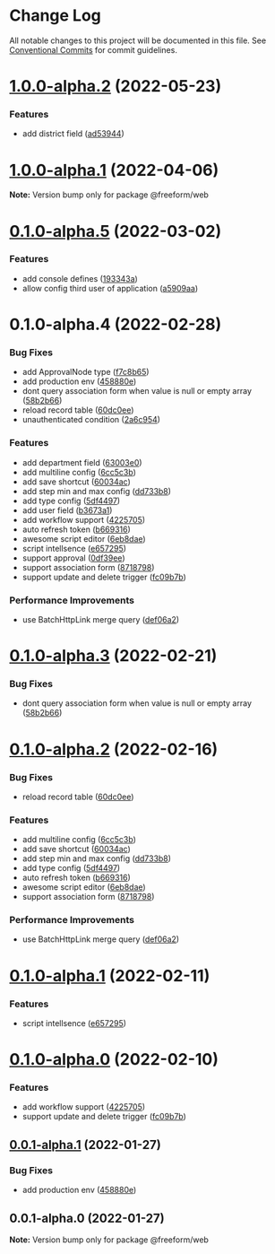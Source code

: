 # Change Log

All notable changes to this project will be documented in this file.
See [Conventional Commits](https://conventionalcommits.org) for commit guidelines.

# [1.0.0-alpha.2](https://github.com/li-yechao/freeform/compare/@freeform/web@1.0.0-alpha.1...@freeform/web@1.0.0-alpha.2) (2022-05-23)

### Features

- add district field ([ad53944](https://github.com/li-yechao/freeform/commit/ad539444d78e5737dcb52beda239c324ef6c3be6))

# [1.0.0-alpha.1](https://github.com/li-yechao/freeform/compare/@freeform/web@0.1.0-alpha.5...@freeform/web@1.0.0-alpha.1) (2022-04-06)

**Note:** Version bump only for package @freeform/web

# [0.1.0-alpha.5](https://github.com/li-yechao/freeform/compare/@freeform/web@0.1.0-alpha.4...@freeform/web@0.1.0-alpha.5) (2022-03-02)

### Features

- add console defines ([193343a](https://github.com/li-yechao/freeform/commit/193343a62f2fa4e7f6ec401e7f747c4f23b646a5))
- allow config third user of application ([a5909aa](https://github.com/li-yechao/freeform/commit/a5909aa16c8c953acf861fc35a3299b6544fc9a5))

# 0.1.0-alpha.4 (2022-02-28)

### Bug Fixes

- add ApprovalNode type ([f7c8b65](https://github.com/li-yechao/freeform/commit/f7c8b656b5a5fb0bab5f43d47ca1c295f1b87c38))
- add production env ([458880e](https://github.com/li-yechao/freeform/commit/458880e4f246f7cd5637afa9c5ee9b93e16967da))
- dont query association form when value is null or empty array ([58b2b66](https://github.com/li-yechao/freeform/commit/58b2b66ce1e199fef5fb9ed30dd6b6028d892fd4))
- reload record table ([60dc0ee](https://github.com/li-yechao/freeform/commit/60dc0eedff8b8c4a7a30792b508545380b17614d))
- unauthenticated condition ([2a6c954](https://github.com/li-yechao/freeform/commit/2a6c954adaa033d89cb58680d3a6a787cbb7617f))

### Features

- add department field ([63003e0](https://github.com/li-yechao/freeform/commit/63003e05f4f1e898b451dac3800e6ed85a411716))
- add multiline config ([6cc5c3b](https://github.com/li-yechao/freeform/commit/6cc5c3b79d0c1b89b9674f5036379ace430fa9aa))
- add save shortcut ([60034ac](https://github.com/li-yechao/freeform/commit/60034ac96a23c7c2f9e8902a35b258add4fb9514))
- add step min and max config ([dd733b8](https://github.com/li-yechao/freeform/commit/dd733b81b5eeadecb14c924e48bbe476e5a95a6f))
- add type config ([5df4497](https://github.com/li-yechao/freeform/commit/5df4497e8612f43d7858af2d7629c551d1458cec))
- add user field ([b3673a1](https://github.com/li-yechao/freeform/commit/b3673a18032cee0fd9606183221d46834fc5a908))
- add workflow support ([4225705](https://github.com/li-yechao/freeform/commit/4225705d3420298c3d2f2451697f5591eff51000))
- auto refresh token ([b669316](https://github.com/li-yechao/freeform/commit/b669316040bc798eba74c37bf5e876192b2e4762))
- awesome script editor ([6eb8dae](https://github.com/li-yechao/freeform/commit/6eb8daefec5513963b48124f2e4cd49e604a7931))
- script intellsence ([e657295](https://github.com/li-yechao/freeform/commit/e65729522d8d91b6f1c9f58b96e7ddb1a573316c))
- support approval ([0df39ee](https://github.com/li-yechao/freeform/commit/0df39ee7f33fcfa5e378c2facc6780dcb5ef2184))
- support association form ([8718798](https://github.com/li-yechao/freeform/commit/87187980fe1bac17c219b966855a8cb0bcf612bc))
- support update and delete trigger ([fc09b7b](https://github.com/li-yechao/freeform/commit/fc09b7b02cf76138e4fe729d7e4c224b32aebccf))

### Performance Improvements

- use BatchHttpLink merge query ([def06a2](https://github.com/li-yechao/freeform/commit/def06a2e344b631204d1e98b4ffb1a300c503a20))

# [0.1.0-alpha.3](https://github.com/li-yechao/freeform/compare/@freeform/web@0.1.0-alpha.2...@freeform/web@0.1.0-alpha.3) (2022-02-21)

### Bug Fixes

- dont query association form when value is null or empty array ([58b2b66](https://github.com/li-yechao/freeform/commit/58b2b66ce1e199fef5fb9ed30dd6b6028d892fd4))

# [0.1.0-alpha.2](https://github.com/li-yechao/freeform/compare/@freeform/web@0.1.0-alpha.1...@freeform/web@0.1.0-alpha.2) (2022-02-16)

### Bug Fixes

- reload record table ([60dc0ee](https://github.com/li-yechao/freeform/commit/60dc0eedff8b8c4a7a30792b508545380b17614d))

### Features

- add multiline config ([6cc5c3b](https://github.com/li-yechao/freeform/commit/6cc5c3b79d0c1b89b9674f5036379ace430fa9aa))
- add save shortcut ([60034ac](https://github.com/li-yechao/freeform/commit/60034ac96a23c7c2f9e8902a35b258add4fb9514))
- add step min and max config ([dd733b8](https://github.com/li-yechao/freeform/commit/dd733b81b5eeadecb14c924e48bbe476e5a95a6f))
- add type config ([5df4497](https://github.com/li-yechao/freeform/commit/5df4497e8612f43d7858af2d7629c551d1458cec))
- auto refresh token ([b669316](https://github.com/li-yechao/freeform/commit/b669316040bc798eba74c37bf5e876192b2e4762))
- awesome script editor ([6eb8dae](https://github.com/li-yechao/freeform/commit/6eb8daefec5513963b48124f2e4cd49e604a7931))
- support association form ([8718798](https://github.com/li-yechao/freeform/commit/87187980fe1bac17c219b966855a8cb0bcf612bc))

### Performance Improvements

- use BatchHttpLink merge query ([def06a2](https://github.com/li-yechao/freeform/commit/def06a2e344b631204d1e98b4ffb1a300c503a20))

# [0.1.0-alpha.1](https://github.com/li-yechao/freeform/compare/@freeform/web@0.1.0-alpha.0...@freeform/web@0.1.0-alpha.1) (2022-02-11)

### Features

- script intellsence ([e657295](https://github.com/li-yechao/freeform/commit/e65729522d8d91b6f1c9f58b96e7ddb1a573316c))

# [0.1.0-alpha.0](https://github.com/li-yechao/freeform/compare/@freeform/web@0.0.1-alpha.1...@freeform/web@0.1.0-alpha.0) (2022-02-10)

### Features

- add workflow support ([4225705](https://github.com/li-yechao/freeform/commit/4225705d3420298c3d2f2451697f5591eff51000))
- support update and delete trigger ([fc09b7b](https://github.com/li-yechao/freeform/commit/fc09b7b02cf76138e4fe729d7e4c224b32aebccf))

## [0.0.1-alpha.1](https://github.com/li-yechao/freeform/compare/@freeform/web@0.0.1-alpha.0...@freeform/web@0.0.1-alpha.1) (2022-01-27)

### Bug Fixes

- add production env ([458880e](https://github.com/li-yechao/freeform/commit/458880e4f246f7cd5637afa9c5ee9b93e16967da))

## 0.0.1-alpha.0 (2022-01-27)

**Note:** Version bump only for package @freeform/web
